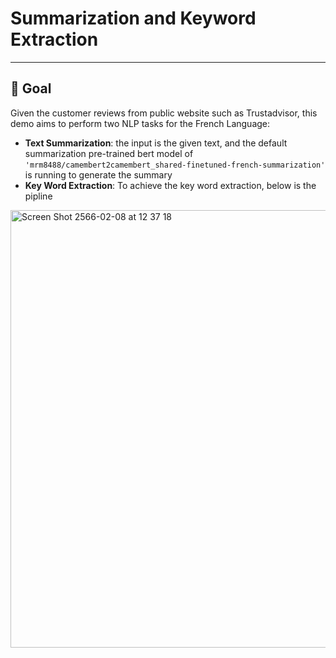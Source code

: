 # Summarization and Keyword Extraction
---

## 🏁 Goal
Given the customer reviews from public website such as Trustadvisor, this demo aims to perform two NLP tasks for the French Language:
- **Text Summarization**: the input is the given text, and the default summarization pre-trained bert model of `'mrm8488/camembert2camembert_shared-finetuned-french-summarization'` is running to generate the summary
- **Key Word Extraction**: To achieve the key word extraction, below is the pipline

<img width="700" alt="Screen Shot 2566-02-08 at 12 37 18" src="https://user-images.githubusercontent.com/78911624/217519988-d3d8a0f0-e381-494e-bd9a-f1a2e5f73597.png">
